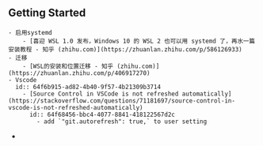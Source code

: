 ## Getting Started
	- 启用systemd
		- [喜迎 WSL 1.0 发布，Windows 10 的 WSL 2 也可以用 systemd 了，再水一篇安装教程 - 知乎 (zhihu.com)](https://zhuanlan.zhihu.com/p/586126933)
	- 迁移
		- [WSL的安装和位置迁移 - 知乎 (zhihu.com)](https://zhuanlan.zhihu.com/p/406917270)
	- Vscode
	  id:: 64f6b915-ad82-4b40-9f57-4b21309b3714
		- [Source Control in VSCode is not refreshed automatically](https://stackoverflow.com/questions/71181697/source-control-in-vscode-is-not-refreshed-automatically)
		  id:: 64f68456-bbc4-4077-8841-418122567d2c
			- add `"git.autorefresh": true,` to user setting
-